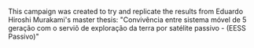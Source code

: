 This campaign was created to try and replicate the results from Eduardo Hiroshi Murakami's master thesis: "Convivência entre sistema móvel de 5 geração com o serviõ de exploração da terra por satélite passivo - (EESS Passivo)"




